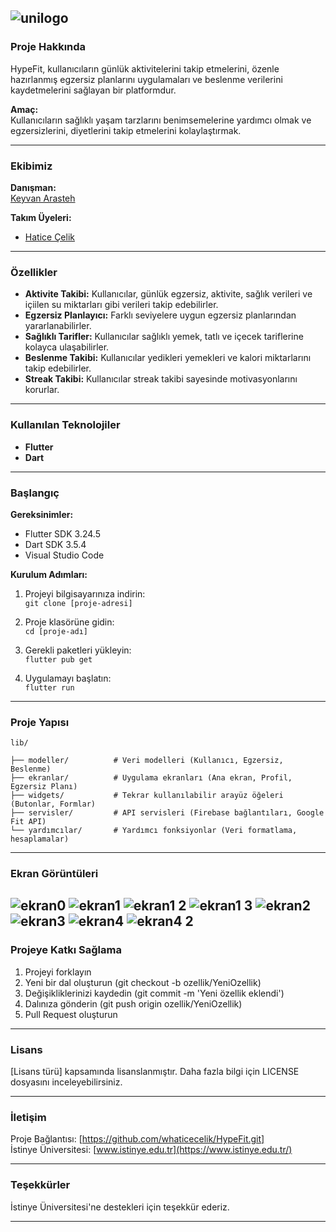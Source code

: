 ![unilogo](https://github.com/user-attachments/assets/0db2938a-d678-4017-9e44-abbd77b4b6a2)
---

### Proje Hakkında  
HypeFit, kullanıcıların günlük aktivitelerini takip etmelerini, özenle hazırlanmış egzersiz planlarını uygulamaları ve beslenme verilerini kaydetmelerini sağlayan bir platformdur.

**Amaç:**  
Kullanıcıların sağlıklı yaşam tarzlarını benimsemelerine yardımcı olmak ve egzersizlerini, diyetlerini takip etmelerini kolaylaştırmak.

---

### Ekibimiz  
**Danışman:**  
[Keyvan Arasteh](https://github.com/keyvanarasteh)

**Takım Üyeleri:**  
- [Hatice Çelik](https://github.com/whaticecelik)

---

### Özellikler  
- **Aktivite Takibi:** Kullanıcılar, günlük egzersiz, aktivite, sağlık verileri ve içiilen su miktarları gibi verileri takip edebilirler.
- **Egzersiz Planlayıcı:** Farklı seviyelere uygun egzersiz planlarından yararlanabilirler.
- **Sağlıklı Tarifler:** Kullanıcılar sağlıklı yemek, tatlı ve içecek tariflerine kolayca ulaşabilirler.
- **Beslenme Takibi:** Kullanıcılar yedikleri yemekleri ve kalori miktarlarını takip edebilirler.
- **Streak Takibi:** Kullanıcılar streak takibi sayesinde motivasyonlarını korurlar.

---

### Kullanılan Teknolojiler  
- **Flutter** 
- **Dart**

---

### Başlangıç

**Gereksinimler:**  
- Flutter SDK 3.24.5
- Dart SDK 3.5.4
- Visual Studio Code

**Kurulum Adımları:**  
1. Projeyi bilgisayarınıza indirin:  
   `git clone [proje-adresi]`
   
2. Proje klasörüne gidin:  
   `cd [proje-adı]`

3. Gerekli paketleri yükleyin:  
   `flutter pub get`

4. Uygulamayı başlatın:  
   `flutter run`

---

### Proje Yapısı  
```
lib/

├── modeller/          # Veri modelleri (Kullanıcı, Egzersiz, Beslenme)
├── ekranlar/          # Uygulama ekranları (Ana ekran, Profil, Egzersiz Planı)
├── widgets/           # Tekrar kullanılabilir arayüz öğeleri (Butonlar, Formlar)
├── servisler/         # API servisleri (Firebase bağlantıları, Google Fit API)
└── yardımcılar/       # Yardımcı fonksiyonlar (Veri formatlama, hesaplamalar)
```

---

### Ekran Görüntüleri  
![ekran0](https://github.com/user-attachments/assets/6d5cc12b-6629-4dce-8e6d-7098e88d2d77)
![ekran1](https://github.com/user-attachments/assets/f8f1d83f-e1d7-4141-91f4-b91bbb25092c)
![ekran1 2](https://github.com/user-attachments/assets/7409b714-87aa-414b-b09b-ddbcb5bd6ed3)
![ekran1 3](https://github.com/user-attachments/assets/9c9d9f3e-19b7-4954-b91d-681dac446585)
![ekran2](https://github.com/user-attachments/assets/4d6cefcd-7dca-4d2e-bd97-9015f5f75373)
![ekran3](https://github.com/user-attachments/assets/010f0674-53b6-443f-826f-354cf03e94d6)
![ekran4](https://github.com/user-attachments/assets/888a604b-1292-4c2e-b92a-e44fcaf60496)
![ekran4 2](https://github.com/user-attachments/assets/7b87adb1-8933-4122-9a8e-37b90593d43f)
---

### Projeye Katkı Sağlama  
1. Projeyi forklayın  
2. Yeni bir dal oluşturun (git checkout -b ozellik/YeniOzellik)  
3. Değişikliklerinizi kaydedin (git commit -m 'Yeni özellik eklendi')  
4. Dalınıza gönderin (git push origin ozellik/YeniOzellik)  
5. Pull Request oluşturun

---

### Lisans  
[Lisans türü] kapsamında lisanslanmıştır. Daha fazla bilgi için LICENSE dosyasını inceleyebilirsiniz.

---

### İletişim  
Proje Bağlantısı: [https://github.com/whaticecelik/HypeFit.git]  
İstinye Üniversitesi: [www.istinye.edu.tr](https://www.istinye.edu.tr/)

---

### Teşekkürler  
İstinye Üniversitesi'ne destekleri için teşekkür ederiz.

---
